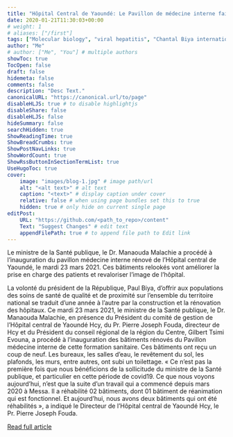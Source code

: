 ```yaml
---
title: "Hôpital Central de Yaoundé: Le Pavillon de médecine interne fait sa mue"
date: 2020-01-21T11:30:03+00:00
# weight: 1
# aliases: ["/first"]
tags: ["Molecular biology", "viral hepatitis", "Chantal Biya international reference center"]
author: "Me"
# author: ["Me", "You"] # multiple authors
showToc: true
TocOpen: false
draft: false
hidemeta: false
comments: false
description: "Desc Text."
canonicalURL: "https://canonical.url/to/page"
disableHLJS: true # to disable highlightjs
disableShare: false
disableHLJS: false
hideSummary: false
searchHidden: true
ShowReadingTime: true
ShowBreadCrumbs: true
ShowPostNavLinks: true
ShowWordCount: true
ShowRssButtonInSectionTermList: true
UseHugoToc: true
cover:
    image: "images/blog-1.jpg" # image path/url
    alt: "<alt text>" # alt text
    caption: "<text>" # display caption under cover
    relative: false # when using page bundles set this to true
    hidden: true # only hide on current single page
editPost:
    URL: "https://github.com/<path_to_repo>/content"
    Text: "Suggest Changes" # edit text
    appendFilePath: true # to append file path to Edit link
---
```

Le ministre de la Santé publique, le Dr. Manaouda Malachie a procédé à l’inauguration du pavillon médecine interne rénové de l’Hôpital central de Yaoundé, le mardi 23 mars 2021. Ces bâtiments relookés vont améliorer la prise en charge des patients et revaloriser l’image de l’hôpital.

La volonté du président de la République, Paul Biya, d’offrir aux populations des soins de santé de qualité et de proximité sur l’ensemble du territoire national se traduit d’une année à l’autre par la construction et la rénovation des hôpitaux. Ce mardi 23 mars 2021, le ministre de la Santé publique, le Dr. Manaouda Malachie, en présence du Président du comité de gestion de l’Hôpital central de Yaoundé Hcy, du Pr. Pierre Joseph Fouda, directeur de Hcy et du Président du conseil régional de la région du Centre, Gilbert Tsimi Evouna, a procédé à l’inauguration des bâtiments rénovés du Pavillon médecine interne de cette formation sanitaire. Ces bâtiments ont reçu un coup de neuf. Les bureaux, les salles d’eau, le revêtement du sol, les plafonds, les murs, entre autres, ont subi un toilettage. « Ce n’est pas la première fois que nous bénéficions de la sollicitude du ministre de la Santé publique, et particulier en cette période de covid19. Ce que nous voyons aujourd’hui, n’est que la suite d’un travail qui a commencé depuis mars 2020 à Messa. Il a réhabilité 02 bâtiments, dont 01 bâtiment de réanimation qui est fonctionnel. Et aujourd’hui, nous avons deux bâtiments qui ont été réhabilités », a indiqué le Directeur de l’Hôpital central de Yaoundé Hcy, le Pr. Pierre Joseph Fouda. 

[Read full article](https://echosante.info/hopital-central-de-yaounde-le-pavillon-de-medecine-interne-fait-sa-mue/)